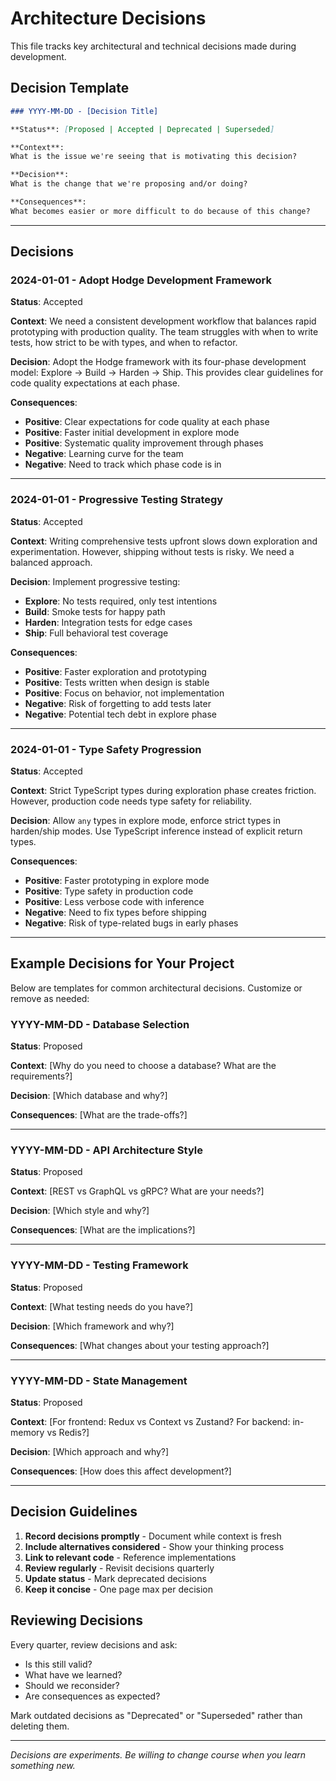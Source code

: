 # Architecture Decisions

This file tracks key architectural and technical decisions made during development.

## Decision Template

```markdown
### YYYY-MM-DD - [Decision Title]

**Status**: [Proposed | Accepted | Deprecated | Superseded]

**Context**:
What is the issue we're seeing that is motivating this decision?

**Decision**:
What is the change that we're proposing and/or doing?

**Consequences**:
What becomes easier or more difficult to do because of this change?
```

---

## Decisions

### 2024-01-01 - Adopt Hodge Development Framework

**Status**: Accepted

**Context**:
We need a consistent development workflow that balances rapid prototyping with production quality. The team struggles with when to write tests, how strict to be with types, and when to refactor.

**Decision**:
Adopt the Hodge framework with its four-phase development model: Explore → Build → Harden → Ship. This provides clear guidelines for code quality expectations at each phase.

**Consequences**:
- **Positive**: Clear expectations for code quality at each phase
- **Positive**: Faster initial development in explore mode
- **Positive**: Systematic quality improvement through phases
- **Negative**: Learning curve for the team
- **Negative**: Need to track which phase code is in

---

### 2024-01-01 - Progressive Testing Strategy

**Status**: Accepted

**Context**:
Writing comprehensive tests upfront slows down exploration and experimentation. However, shipping without tests is risky. We need a balanced approach.

**Decision**:
Implement progressive testing:
- **Explore**: No tests required, only test intentions
- **Build**: Smoke tests for happy path
- **Harden**: Integration tests for edge cases
- **Ship**: Full behavioral test coverage

**Consequences**:
- **Positive**: Faster exploration and prototyping
- **Positive**: Tests written when design is stable
- **Positive**: Focus on behavior, not implementation
- **Negative**: Risk of forgetting to add tests later
- **Negative**: Potential tech debt in explore phase

---

### 2024-01-01 - Type Safety Progression

**Status**: Accepted

**Context**:
Strict TypeScript types during exploration phase creates friction. However, production code needs type safety for reliability.

**Decision**:
Allow `any` types in explore mode, enforce strict types in harden/ship modes. Use TypeScript inference instead of explicit return types.

**Consequences**:
- **Positive**: Faster prototyping in explore mode
- **Positive**: Type safety in production code
- **Positive**: Less verbose code with inference
- **Negative**: Need to fix types before shipping
- **Negative**: Risk of type-related bugs in early phases

---

## Example Decisions for Your Project

Below are templates for common architectural decisions. Customize or remove as needed:

### YYYY-MM-DD - Database Selection

**Status**: Proposed

**Context**:
[Why do you need to choose a database? What are the requirements?]

**Decision**:
[Which database and why?]

**Consequences**:
[What are the trade-offs?]

---

### YYYY-MM-DD - API Architecture Style

**Status**: Proposed

**Context**:
[REST vs GraphQL vs gRPC? What are your needs?]

**Decision**:
[Which style and why?]

**Consequences**:
[What are the implications?]

---

### YYYY-MM-DD - Testing Framework

**Status**: Proposed

**Context**:
[What testing needs do you have?]

**Decision**:
[Which framework and why?]

**Consequences**:
[What changes about your testing approach?]

---

### YYYY-MM-DD - State Management

**Status**: Proposed

**Context**:
[For frontend: Redux vs Context vs Zustand? For backend: in-memory vs Redis?]

**Decision**:
[Which approach and why?]

**Consequences**:
[How does this affect development?]

---

## Decision Guidelines

1. **Record decisions promptly** - Document while context is fresh
2. **Include alternatives considered** - Show your thinking process
3. **Link to relevant code** - Reference implementations
4. **Review regularly** - Revisit decisions quarterly
5. **Update status** - Mark deprecated decisions
6. **Keep it concise** - One page max per decision

## Reviewing Decisions

Every quarter, review decisions and ask:
- Is this still valid?
- What have we learned?
- Should we reconsider?
- Are consequences as expected?

Mark outdated decisions as "Deprecated" or "Superseded" rather than deleting them.

---

*Decisions are experiments. Be willing to change course when you learn something new.*
